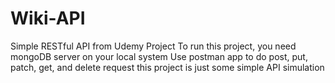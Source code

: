 # Wiki-API
Simple RESTful API from Udemy Project
To run this project, you need mongoDB server on your local system
Use postman app to do post, put, patch, get, and delete request
this project is just some simple API simulation
